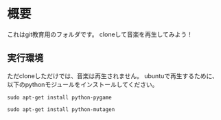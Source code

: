 # **概要**
これはgit教育用のフォルダです。
cloneして音楽を再生してみよう！

## **実行環境**
ただcloneしただけでは、音楽は再生されません。
ubuntuで再生するために、以下のpythonモジュールをインストールしてください。

`sudo apt-get install python-pygame`

`sudo apt-get install python-mutagen`
